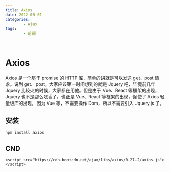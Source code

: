 ```yaml
---
title: Axios
date: 2022-05-01
categories:
        - Ajax
tags:
        - 前端

---
```


# Axios

Axios 是一个基于 promise 的 HTTP 库，简单的讲就是可以发送 get、post 请求。说到 get、post，大家应该第一时间想到的就是 Jquery 吧，毕竟前几年 Jquery 比较火的时候，大家都在用他。但是由于 Vue、React 等框架的出现，Jquery 也不是那么吃香了。也正是 Vue、React 等框架的出现，促使了 Axios 轻量级库的出现，因为 Vue 等，不需要操作 Dom，所以不需要引入 Jquery.js 了。

## 安装

```sh
npm install axios
```

## CND

```JS
<script src="https://cdn.bootcdn.net/ajax/libs/axios/0.27.2/axios.js"></script>
```
